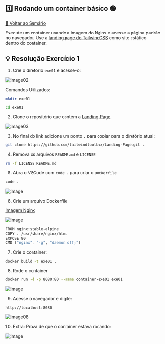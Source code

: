 ## 1️⃣ Rodando um container básico 🟢

[🔼 Voltar ao Sumário](https://github.com/andrrade/Docker-Exercises-CompassUOL?tab=readme-ov-file#sum%C3%A1rio-)

Execute um container usando a imagem do Nginx e acesse a página padrão no 
navegador. Use a [landing page do TailwindCSS](https://github.com/tailwindtoolbox/Landing-Page) como site estático dentro do 
container.

## 💡 Resolução Exercício 1

01. Crie o diretório `exe01` e acesse-o:
   
![image02](https://github.com/user-attachments/assets/b16ef3c2-1ca0-487e-bf01-5ae3286e1c25)

Comandos Utilizados:

```bash
mkdir exe01
```

```bash
cd exe01
```

02. Clone o repositório que contém a [Landing-Page](https://github.com/tailwindtoolbox/Landing-Page)

![image03](https://github.com/user-attachments/assets/4fe22256-b6aa-443b-a2c3-ded601716844)

03. No final do link adicione um ponto `.` para copiar para o diretório atual:

```bash
git clone https://github.com/tailwindtoolbox/Landing-Page.git .
```

04. Remova os arquivos `README.md` e `LICENSE`

```bash
rm -f LICENSE README.md
```

05. Abra o VSCode com `code .` para criar o `Dockerfile`

```bash
code .
```
![image](https://github.com/user-attachments/assets/e306f9f6-c684-470c-a4ce-7f03586fdd8a)

06. Crie um arquivo Dockerfile

[Imagem Nginx](https://hub.docker.com/layers/library/nginx/stable-alpine/images/sha256-6566fca4271325b15a944d32e0bbdfab5fba0447713689d5a610d2c8077d3c9f)

![image](https://github.com/user-attachments/assets/e12c9ea6-8072-4029-abdd-ed17fb07ab23)

```bash
FROM nginx:stable-alpine
COPY . /usr/share/nginx/html
EXPOSE 80
CMD ["nginx", "-g", "daemon off;"]
```
  
07. Crie o container:

```bash
docker build -t exe01 .
```

08. Rode o container

```bash
docker run -d -p 8080:80 --name container-exe01 exe01
```

![image](https://github.com/user-attachments/assets/ddb83720-d96a-4c10-84a1-712e41d986ed)

09. Acesse o navegador e digite:

```bash
http://localhost:8080
```

![image08](https://github.com/user-attachments/assets/2147565e-4ad2-4629-9780-ed38d11d1c21)

10. Extra: Prova de que o container estava rodando:

![image](https://github.com/user-attachments/assets/77297953-f4ad-494d-9adb-575d48ee8fee)
